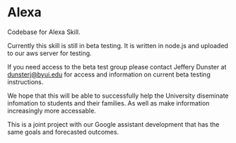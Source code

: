 # Alexa
Codebase for Alexa Skill.

Currently this skill is still in beta testing.
It is written in node.js and uploaded to our aws server for testing. 

If you need access to the beta test group please contact Jeffery Dunster
at dunsterj@byui.edu for access and information on current beta testing 
instructions. 

We hope that this will be able to successfully help the University diseminate 
infomation to students and their families. As well as make information increasingly
more accessable.

This is a joint project with our Google assistant development that has the same goals
and forecasted outcomes. 
